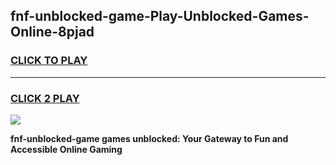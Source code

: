 
## fnf-unblocked-game-Play-Unblocked-Games-Online-8pjad
<h3>
<a href="https://premium76.site?title=fnf-unblocked-game&ref=25A">CLICK TO PLAY</a></h3>
<hr>

<h3>
<a href="https://premium76.site?title=fnf-unblocked-game&ref=25A">CLICK 2 PLAY</a>
  
</h3>

<a href="https://premium76.site?title=fnf-unblocked-game&ref=25A"><img src="https://clearcache.store/games.png"></a>


**fnf-unblocked-game games unblocked: Your Gateway to Fun and Accessible Online Gaming**
